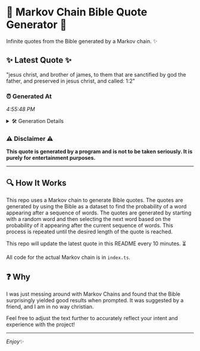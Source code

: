 # 📖 Markov Chain Bible Quote Generator 📖

Infinite quotes from the Bible generated by a Markov chain. ✨

## ✨ Latest Quote ✨
"jesus christ, and brother of james, to them that are sanctified by god the father, and preserved in jesus christ, and called: 1:2"

### ⏰ Generated At
*4:55:48 PM*

<details>
    <summary>🛠️ Generation Details</summary>
    <p>
        <strong>🌱 Seed:</strong> jesus<br>
        <strong>🔄 Iterations:</strong> 22<br>
        <strong>📜 Context History:</strong><br>[ jesus ]: christ,<br>[ jesus, christ, ]: and<br>[ jesus, christ,, and ]: brother<br>[ jesus, christ,, and, brother ]: of<br>[ jesus, christ,, and, brother, of ]: james,<br>[ jesus, christ,, and, brother, of, james, ]: to<br>[ christ,, and, brother, of, james,, to ]: them<br>[ and, brother, of, james,, to, them ]: that<br>[ brother, of, james,, to, them, that ]: are<br>[ of, james,, to, them, that, are ]: sanctified<br>[ james,, to, them, that, are, sanctified ]: by<br>[ to, them, that, are, sanctified, by ]: god<br>[ them, that, are, sanctified, by, god ]: the<br>[ that, are, sanctified, by, god, the ]: father,<br>[ are, sanctified, by, god, the, father, ]: and<br>[ sanctified, by, god, the, father,, and ]: preserved<br>[ by, god, the, father,, and, preserved ]: in<br>[ god, the, father,, and, preserved, in ]: jesus<br>[ the, father,, and, preserved, in, jesus ]: christ,<br>[ father,, and, preserved, in, jesus, christ, ]: and<br>[ and, preserved, in, jesus, christ,, and ]: called:<br>[ preserved, in, jesus, christ,, and, called: ]: 1:2<br>
    </p>
</details>

### ⚠️ Disclaimer ⚠️
**This quote is generated by a program and is not to be taken seriously. It is purely for entertainment purposes.**

---

## 🔍 How It Works

This repo uses a Markov chain to generate Bible quotes. The quotes are generated by using the Bible as a dataset to find the probability of a word appearing after a sequence of words. The quotes are generated by starting with a random word and then selecting the next word based on the probability of it appearing after the current sequence of words. This process is repeated until the desired length of the quote is reached.

This repo will update the latest quote in this README every 10 minutes. ⏳

All code for the actual Markov chain is in `index.ts`.

## ❓ Why

I was just messing around with Markov Chains and found that the Bible surprisingly yielded good results when prompted. 
It was suggested by a friend, and I am in no way christian.

Feel free to adjust the text further to accurately reflect your intent and experience with the project!

---

*Enjoy*✨
